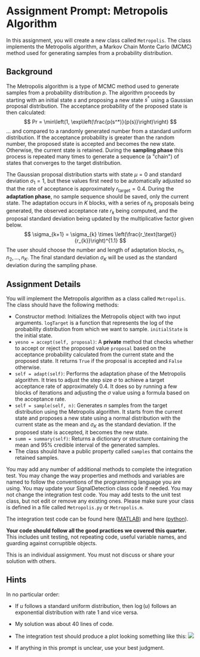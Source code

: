 # Assignment Prompt: Metropolis Algorithm

In this assignment, you will create a new class called `Metropolis`.  The class implements the Metropolis algorithm, a Markov Chain Monte Carlo (MCMC) method used for generating samples from a probability distribution. 

## Background

The Metropolis algorithm is a type of MCMC method used to generate samples from a probability distribution $p$. The algorithm proceeds by starting with an initial state $s$ and proposing a new state $s^*$ using a Gaussian proposal distribution. The acceptance probability of the proposed state is then calculated:
$$
Pr = \min\left(1, \exp\left(\frac{p(s^*)}{p(s)}\right)\right)
$$
... and compared to a randomly generated number from a standard uniform distribution. If the acceptance probability is greater than the random number, the proposed state is accepted and becomes the new state. Otherwise, the current state is retained. During the **sampling phase** this process is repeated many times to generate a sequence (a "chain") of states that converges to the target distribution.

The Gaussian proposal distribution starts with state $\mu = 0$ and standard deviation $\sigma_1 = 1$, but these values first need to be automatically adjusted so that the rate of acceptance is approximately $r_\text{target} = 0.4$.  During the **adaptation phase**, no sample sequence should be saved, only the current state.  The adaptation occurs in $K$ blocks, with a series of $n_k$ proposals being generated, the observed acceptance rate $r_k$ being computed, and the proposal standard deviation being updated by the multiplicative factor given below. 
$$
\sigma_{k+1} = \sigma_{k} \times \left(\frac{r_\text{target}}{r_{k}}\right)^{1.1}
$$
The user should choose the number and length of adaptation blocks, $n_1, n_2, \ldots, n_K$.  The final standard deviation $\sigma_K$ will be used as the standard deviation during the sampling phase.

## Assignment Details

You will implement the Metropolis algorithm as a class called `Metropolis`. The class should have the following methods:

- Constructor method:  Initializes the Metropolis object with two input arguments. `logTarget` is a function that represents the log of the probability distribution from which we want to sample.  `initialState` is the initial state.
- `yesno = accept(self, proposal)`: A **private** method that checks whether to accept or reject the proposed value `proposal` based on the acceptance probability calculated from the current state and the proposed state. It returns `True` if the proposal is accepted and `False` otherwise.
- `self = adapt(self)`: Performs the adaptation phase of the Metropolis algorithm. It tries to adjust the step size $\sigma$ to achieve a target acceptance rate of approximately 0.4. It does so by running a few blocks of iterations and adjusting the $\sigma$ value using a formula based on the acceptance rate.  
- `self = sample(self, n)`: Generates $n$ samples from the target distribution using the Metropolis algorithm. It starts from the current state and proposes a new state using a normal distribution with the current state as the mean and $\sigma_K$ as the standard deviation. If the proposed state is accepted, it becomes the new state.
- `summ = summary(self)`: Returns a dictionary or structure containing the mean and 95% credible interval of the generated samples.
- The class should have a public property called `samples` that contains the retained samples.

You may add any number of additional methods to complete the integration test.  You may change the way properties and methods and variables are named to follow the conventions of the programming language you are using.  You may update your SignalDetection class code if needed.  You may not change the integration test code.  You may add tests to the unit test class, but not edit or remove any existing ones.  Please make sure your class is defined in a file called `Metropolis.py` or `Metropolis.m`.

The integration test code can be found here ([MATLAB](m/IntegrationTestMetropolis.m)) and here ([python](py/IntegrationTestMetropolis.py)).

**Your code should follow all the good practices we covered this quarter.**  This includes unit testing, not repeating code, useful variable names, and guarding against corruptible objects.

This is an individual assignment.  You must not discuss or share your solution with others.

## Hints

In no particular order:

* If $u$ follows a standard uniform distribution, then $\log(u)$ follows an exponential distribution with rate 1 and vice versa.
* My solution was about 40 lines of code.
* The integration test should produce a plot looking something like this: ![](/run/user/1000/doc/2388e89d/rocResults.png)

* If anything in this prompt is unclear, use your best judgment.
